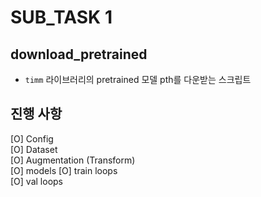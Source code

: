 # SUB_TASK 1

## download_pretrained 
- `timm` 라이브러리의 pretrained 모델 pth를 다운받는 스크립트

## 진행 사항 
 [O] Config  
 [O] Dataset  
 [O] Augmentation (Transform)  
 [O] models
 [O] train loops  
 [O] val loops  